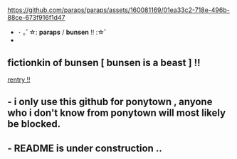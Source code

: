 #
https://github.com/paraps/paraps/assets/160081169/01ea33c2-718e-496b-88ce-673f916f1d47
- ･ ｡ﾟ☆: **paraps** / **bunsen** !! :☆ﾟ
-
**fictionkin of bunsen [ bunsen is a beast ] !!**
-
[rentry !!](https://rentry.co/babagab00sh)





## - i only use this github for ponytown , anyone who i don't know from ponytown will most likely be blocked.

## - README is under construction ..
